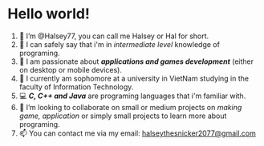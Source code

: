 # Hello world!
1. :wave: I’m @Halsey77, you can call me Halsey or Hal for short.
2. :floppy_disk: I can safely say that i'm in *intermediate level* knowledge of programing.
3. 👀 I am passionate about ***applications and games development*** (either on desktop or mobile devices).
4. :blue_book: I currently am sophomore at a university in VietNam studying in the faculty of Information Technology.
5. :computer: ***C, C++ and Java*** are programing languages that i'm familiar with.
6. :office: I’m looking to collaborate on small or medium projects on *making game, application* or simply small projects
to learn more about programing.
7. 📫 You can contact me via my email: halseythesnicker2077@gmail.com

<!---
Halsey77/Halsey77 is a ✨ special ✨ repository because its `README.md` (this file) appears on your GitHub profile.
You can click the Preview link to take a look at your changes.
--->
